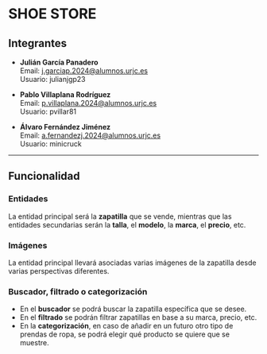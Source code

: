 # SHOE STORE

## Integrantes

- **Julián García Panadero**  
  Email: [j.garciap.2024@alumnos.urjc.es](mailto:j.garciap.2024@alumnos.urjc.es)  
  Usuario: julianjgp23  

- **Pablo Villaplana Rodríguez**  
  Email: [p.villaplana.2024@alumnos.urjc.es](mailto:p.villaplana.2024@alumnos.urjc.es)  
  Usuario: pvillar81  

- **Álvaro Fernández Jiménez**  
  Email: [a.fernandezj.2024@alumnos.urjc.es](mailto:a.fernandezj.2024@alumnos.urjc.es)  
  Usuario: minicruck  

---

## Funcionalidad

### Entidades
La entidad principal será la **zapatilla** que se vende, mientras que las entidades secundarias serán la **talla**, el **modelo**, la **marca**, el **precio**, etc.

### Imágenes
La entidad principal llevará asociadas varias imágenes de la zapatilla desde varias perspectivas diferentes.

### Buscador, filtrado o categorización
- En el **buscador** se podrá buscar la zapatilla específica que se desee.  
- En el **filtrado** se podrán filtrar zapatillas en base a su marca, precio, etc.  
- En la **categorización**, en caso de añadir en un futuro otro tipo de prendas de ropa, se podrá elegir qué producto se quiere que se muestre.


